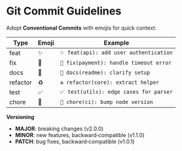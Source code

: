 # Git Commit Guidelines

Adopt **Conventional Commits** with emojis for quick context:

| Type | Emoji | Example |
|------|-------|---------|
| feat | ✨ | `✨ feat(api): add user authentication` |
| fix | 🐛 | `🐛 fix(payment): handle timeout error` |
| docs | 📝 | `📝 docs(readme): clarify setup` |
| refactor | ♻️ | `♻️ refactor(core): extract helper` |
| test | ✅ | `✅ test(utils): edge cases for parser` |
| chore | 🔧 | `🔧 chore(ci): bump node version` |

**Versioning**

- **MAJOR**: breaking changes (v2.0.0)  
- **MINOR**: new features, backward‑compatible (v1.1.0)  
- **PATCH**: bug fixes, backward‑compatible (v1.0.1)
